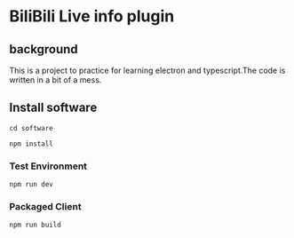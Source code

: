 # BiliBili Live info plugin

## background

This is a project to practice for learning electron and typescript.The code is written in a bit of a mess.

## Install software

```shell
cd software

npm install
```

### Test Environment

```shell
npm run dev
```

### Packaged Client

```shell
npm run build
```